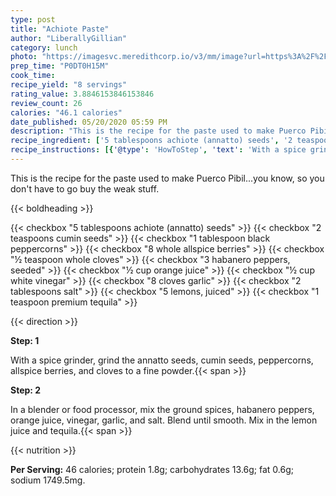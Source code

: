 ```yaml
---
type: post
title: "Achiote Paste"
author: "LiberallyGillian"
category: lunch
photo: "https://imagesvc.meredithcorp.io/v3/mm/image?url=https%3A%2F%2Fimages.media-allrecipes.com%2Fuserphotos%2F357214.jpg"
prep_time: "P0DT0H15M"
cook_time: 
recipe_yield: "8 servings"
rating_value: 3.8846153846153846
review_count: 26
calories: "46.1 calories"
date_published: 05/20/2020 05:59 PM
description: "This is the recipe for the paste used to make Puerco Pibil...you know, so you don't have to go buy the weak stuff."
recipe_ingredient: ['5 tablespoons achiote (annatto) seeds', '2 teaspoons cumin seeds', '1 tablespoon black peppercorns', '8 whole allspice berries', '½ teaspoon whole cloves', '3 habanero peppers, seeded', '½ cup orange juice', '½ cup white vinegar', '8 cloves garlic', '2 tablespoons salt', '5 lemons, juiced', '1 teaspoon premium tequila']
recipe_instructions: [{'@type': 'HowToStep', 'text': 'With a spice grinder, grind the annatto seeds, cumin seeds, peppercorns, allspice berries, and cloves to a fine powder.\n'}, {'@type': 'HowToStep', 'text': 'In a blender or food processor, mix the ground spices, habanero peppers, orange juice, vinegar, garlic, and salt. Blend until smooth. Mix in the lemon juice and tequila.\n'}]
---
```


This is the recipe for the paste used to make Puerco Pibil...you know, so you don't have to go buy the weak stuff. 

{{< boldheading >}}

{{< checkbox "5 tablespoons achiote (annatto) seeds" >}}
{{< checkbox "2 teaspoons cumin seeds" >}}
{{< checkbox "1 tablespoon black peppercorns" >}}
{{< checkbox "8  whole allspice berries" >}}
{{< checkbox "½ teaspoon whole cloves" >}}
{{< checkbox "3  habanero peppers, seeded" >}}
{{< checkbox "½ cup orange juice" >}}
{{< checkbox "½ cup white vinegar" >}}
{{< checkbox "8 cloves garlic" >}}
{{< checkbox "2 tablespoons salt" >}}
{{< checkbox "5  lemons, juiced" >}}
{{< checkbox "1 teaspoon premium tequila" >}}


{{< direction >}}

**Step: 1**

With a spice grinder, grind the annatto seeds, cumin seeds, peppercorns, allspice berries, and cloves to a fine powder.{{< span >}}

**Step: 2**

In a blender or food processor, mix the ground spices, habanero peppers, orange juice, vinegar, garlic, and salt. Blend until smooth. Mix in the lemon juice and tequila.{{< span >}}

{{< nutrition >}}

**Per Serving:** 46 calories; protein 1.8g; carbohydrates 13.6g; fat 0.6g; sodium 1749.5mg.